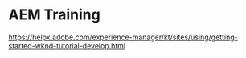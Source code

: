 # AEM Training

https://helpx.adobe.com/experience-manager/kt/sites/using/getting-started-wknd-tutorial-develop.html
